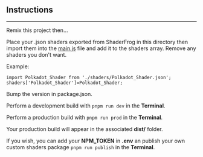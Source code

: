 ## Instructions
___

Remix this project then...

Place your .json shaders exported from ShaderFrog in this directory then import them into the [main.js](https://glitch.com/edit/#!/aframe-shaderfrog-component?path=src%2Fmain.js%3A1%3A0) file and add it to the shaders array.
Remove any shaders you don't want.

Example:

```
import Polkadot_Shader from './shaders/Polkadot_Shader.json';
shaders['Polkadot_Shader']=Polkadot_Shader;

```

Bump the version in package.json.

Perform a development build with ```pnpm run dev``` in the **Terminal**.

Perform a production build with ```pnpm run prod``` in the **Terminal**.

Your production build will appear in the associated **dist/<version>** folder.

If you wish, you can add your **NPM_TOKEN** in **.env** an publish your own custom shaders package ```pnpm run publish``` in the **Terminal**.



